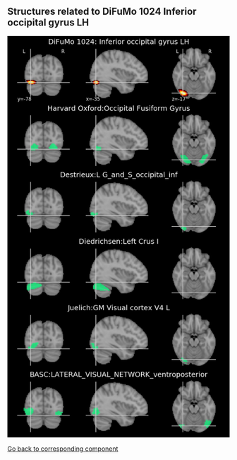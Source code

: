 


## Structures related to DiFuMo 1024 Inferior occipital gyrus LH

![503](503.jpg "Structures related to DiFuMo 1024 Inferior occipital gyrus LH")

[Go back to corresponding component](https://parietal-inria.github.io/DiFuMo/1024/html/503.html)